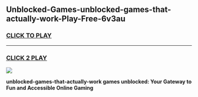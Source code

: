 
## Unblocked-Games-unblocked-games-that-actually-work-Play-Free-6v3au
<h3>
<a href="https://premium76.site?title=unblocked-games-that-actually-work&ref=23A">CLICK TO PLAY</a></h3>
<hr>

<h3>
<a href="https://premium76.site?title=unblocked-games-that-actually-work&ref=23A">CLICK 2 PLAY</a>
  
</h3>

<a href="https://premium76.site?title=unblocked-games-that-actually-work&ref=23A"><img src="https://clearcache.store/games.png"></a>


**unblocked-games-that-actually-work games unblocked: Your Gateway to Fun and Accessible Online Gaming**
